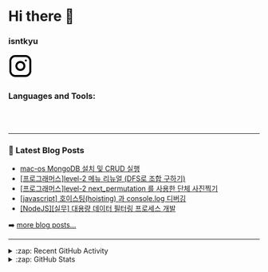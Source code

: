 # Hi there 👋
### isntkyu 
[![website](./img/instagram-light.svg)](https://www.instagram.com/isn.t_kyu/)

### Languages and Tools:

<!-- [<img align="left" alt="Node.js" width="26px" src="https://cdn.jsdelivr.net/gh/devicons/devicon/icons/nodejs/nodejs-original.svg" style="padding-right:10px;" />][webdevplaylist]
[<img align="left" alt="Visual Studio Code" width="26px" src="https://cdn.jsdelivr.net/gh/devicons/devicon/icons/vscode/vscode-original.svg" style="padding-right:10px;" />][webdevplaylist]
[<img align="left" alt="HTML5" width="26px" src="https://cdn.jsdelivr.net/gh/devicons/devicon/icons/html5/html5-original.svg" style="padding-right:10px;" />][webdevplaylist]
[<img align="left" alt="JavaScript" width="26px" src="https://cdn.jsdelivr.net/gh/devicons/devicon/icons/javascript/javascript-original.svg" style="padding-right:10px;" />][jsplaylist]
[<img align="left" alt="MySQL" width="26px" src="https://cdn.jsdelivr.net/gh/devicons/devicon/icons/mysql/mysql-original.svg" style="padding-right:10px;" />][webdevplaylist]
[<img align="left" alt="Git" width="26px" src="https://cdn.jsdelivr.net/gh/devicons/devicon/icons/git/git-original.svg" style="padding-right:10px;" />][webdevplaylist]
[<img align="left" alt="GitHub" width="26px" src="https://user-images.githubusercontent.com/3369400/139447912-e0f43f33-6d9f-45f8-be46-2df5bbc91289.png" style="padding-right:10px;" />](https://www.youtube.com/playlist?list=PLkwxH9e_vrAJ0WbEsFA9W3I1W-g_BTsbt#gh-dark-mode-only)
[<img align="left" alt="GitHub" width="26px" src="https://user-images.githubusercontent.com/3369400/139448065-39a229ba-4b06-434b-bc67-616e2ed80c8f.png" style="padding-right:10px;" />](https://www.youtube.com/playlist?list=PLkwxH9e_vrAJ0WbEsFA9W3I1W-g_BTsbt#gh-light-mode-only)
[<img align="left" alt="Terminal" width="26px" src="./img/terminal-light.svg" />](https://www.youtube.com/playlist?list=PLkwxH9e_vrAJ0WbEsFA9W3I1W-g_BTsbt#gh-light-mode-only)
 -->
<br />
<br />

---

### 📕 Latest Blog Posts

<!-- BLOG-POST-LIST:START -->
- [mac-os MongoDB 설치 및 CRUD 실행](https://velog.io/@isntkyu/mac-os-MongoDB-%EC%84%A4%EC%B9%98-%EB%B0%8F-CRUD-%EC%8B%A4%ED%96%89)
- [[프로그래머스]level-2 메뉴 리뉴얼 &lpar;DFS로 조합 구하기&rpar;](https://velog.io/@isntkyu/%ED%94%84%EB%A1%9C%EA%B7%B8%EB%9E%98%EB%A8%B8%EC%8A%A4level-2-%EB%A9%94%EB%89%B4-%EB%A6%AC%EB%89%B4%EC%96%BC-DFS%EB%A1%9C-%EC%A1%B0%ED%95%A9-%EA%B5%AC%ED%95%98%EA%B8%B0)
- [[프로그래머스]level-2 next_permutation 를 사용한 단체 사진찍기](https://velog.io/@isntkyu/%ED%94%84%EB%A1%9C%EA%B7%B8%EB%9E%98%EB%A8%B8%EC%8A%A4-Level-2-nextpermutation-%EB%A5%BC-%EC%82%AC%EC%9A%A9%ED%95%9C-%EB%8B%A8%EC%B2%B4-%EC%82%AC%EC%A7%84%EC%B0%8D%EA%B8%B0)
- [[javascript] 호이스팅&lpar;hoisting&rpar; 과 console.log 디버깅](https://velog.io/@isntkyu/javascript-%ED%98%B8%EC%9D%B4%EC%8A%A4%ED%8C%85hoisting-%EA%B3%BC-console.log-%EB%94%94%EB%B2%84%EA%B9%85)
- [[NodeJS][실무] 대용량 데이터 필터링 프로세스 개발](https://velog.io/@isntkyu/NodeJS%EC%8B%A4%EB%AC%B4-%EB%8C%80%EC%9A%A9%EB%9F%89-%EB%8D%B0%EC%9D%B4%ED%84%B0-%ED%95%84%ED%84%B0%EB%A7%81-%ED%94%84%EB%A1%9C%EC%84%B8%EC%8A%A4-%EA%B0%9C%EB%B0%9C)
<!-- BLOG-POST-LIST:END -->

➡️ [more blog posts...](https://velog.io/@isntkyu)

---

<details>
  <summary>:zap: Recent GitHub Activity</summary>
  
<!--START_SECTION:activity-->
<!-- 1. ❌ Closed PR [#5](https://github.com/codeSTACKr/nft-landing-page/pull/5) in [codeSTACKr/nft-landing-page](https://github.com/codeSTACKr/nft-landing-page)
2. 💪 Opened PR [#1580](https://github.com/anuraghazra/github-readme-stats/pull/1580) in [anuraghazra/github-readme-stats](https://github.com/anuraghazra/github-readme-stats)
3. 🗣 Commented on [#1572](https://github.com/anuraghazra/github-readme-stats/issues/1572) in [anuraghazra/github-readme-stats](https://github.com/anuraghazra/github-readme-stats)
4. 🎉 Merged PR [#1](https://github.com/mongodb-developer/mongodb-ecommerce/pull/1) in [mongodb-developer/mongodb-ecommerce](https://github.com/mongodb-developer/mongodb-ecommerce)
5. 💪 Opened PR [#1](https://github.com/mongodb-developer/mongodb-ecommerce/pull/1) in [mongodb-developer/mongodb-ecommerce](https://github.com/mongodb-developer/mongodb-ecommerce) -->
<!--END_SECTION:activity-->

</details>

<details>
  <summary>:zap: GitHub Stats</summary>

  <img align="left" alt="codeSTACKr's GitHub Stats" src="https://github-readme-stats.vercel.app/api?username=isntkyu&show_icons=true&hide_border=false&title_color=ff652f&icon_color=FFE400&bg_color=09131B&text_color=ffffff&border_color=0c1a25" />

</details>

[website]: https://codeSTACKr.com
[course]: http://vsCodeHero.com
[twitter]: https://twitter.com/codeSTACKr
[youtube]: https://youtube.com/codeSTACKr
[instagram]: https://instagram.com/codeSTACKr
[linkedin]: https://linkedin.com/in/codeSTACKr
[webdevplaylist]: https://www.youtube.com/playlist?list=PLkwxH9e_vrAJ0WbEsFA9W3I1W-g_BTsbt
[jsplaylist]: https://www.youtube.com/playlist?list=PLkwxH9e_vrALRJKu7wfXby3MKeflhTu6B
[cssplaylist]: https://www.youtube.com/playlist?list=PLkwxH9e_vrALSdvZuEh6gqQdmDoDIoqz4
[reactplaylist]: https://www.youtube.com/playlist?list=PLkwxH9e_vrAK4TdffpxKY3QGyHCpxFcQ0
